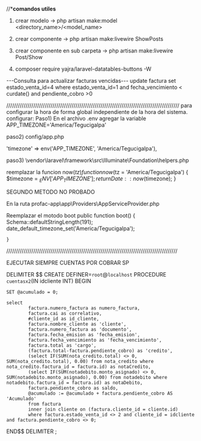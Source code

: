 //*****comandos utiles****

1. crear modelo -> php artisan make:model <directory_name>/<model_name>

2. crear componente -> php artisan make:livewire ShowPosts 

3. crear componente en sub carpeta -> php artisan make:livewire Post/Show

4. composer require yajra/laravel-datatables-buttons -W



---Consulta para actualizar facturas vencidas---
update factura set estado_venta_id=4
where  estado_venta_id=1 and fecha_vencimiento < curdate() and pendiente_cobro >0






//////////////////////////////////////////////////////////////////////////////////////////
para configurar la hora de forma global independiente de la hora del sistema.
configurar:
Paso1)
En el archivo .env agregar la variable
APP_TIMEZONE='America/Tegucigalpa'

paso2)
config/app.php

 'timezone' => env('APP_TIMEZONE', 'America/Tegucigalpa'),

 paso3)
\vendor\laravel\framework\src\Illuminate\Foundation\helpers.php

reemplazar la funcion now($tz)
    function now($tz = 'America/Tegucigalpa')
    {
        $timezone = $_ENV['APP_TIMEZONE'];
        return Date::now($timezone);
    }


SEGUNDO METODO NO PROBADO

En la ruta profac-app\app\Providers\AppServiceProvider.php

Reemplazar el motodo boot
    public function boot()
    {
        Schema::defaultStringLength(191);
        date_default_timezone_set('America/Tegucigalpa');
        
    }
/////////////////////////////////////////////////////////////////////////////////////////

EJECUTAR SIEMPRE CUENTAS POR COBRAR SP

DELIMITER $$
CREATE DEFINER=`root`@`localhost` PROCEDURE `cuentasx2`(IN idcliente INT)
BEGIN

	SET @acumulado = 0;

	select
            factura.numero_factura as numero_factura,
            factura.cai as correlativo,
            #cliente_id as id_cliente,
            factura.nombre_cliente as 'cliente',
            factura.numero_factura as 'documento',
            factura.fecha_emision as 'fecha_emision',
            factura.fecha_vencimiento as 'fecha_vencimiento',
            factura.total as 'cargo',
            (factura.total-factura.pendiente_cobro) as 'credito',
            (select IF(SUM(nota_credito.total) <> 0, SUM(nota_credito.total), 0.00) from nota_credito where nota_credito.factura_id = factura.id) as notaCredito,
            (select IF(SUM(notadebito.monto_asignado) <> 0, SUM(notadebito.monto_asignado), 0.00) from notadebito where notadebito.factura_id = factura.id) as notaDebito,
            factura.pendiente_cobro as saldo,
            @acumulado := @acumulado + factura.pendiente_cobro AS 'Acumulado'
            from factura
            inner join cliente on (factura.cliente_id = cliente.id)
            where factura.estado_venta_id <> 2 and cliente_id = idcliente and factura.pendiente_cobro <> 0;
END$$
DELIMITER ;
